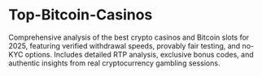 # Top-Bitcoin-Casinos
Comprehensive analysis of the best crypto casinos and Bitcoin slots for 2025, featuring verified withdrawal speeds, provably fair testing, and no-KYC options. Includes detailed RTP analysis, exclusive bonus codes, and authentic insights from real cryptocurrency gambling sessions.
